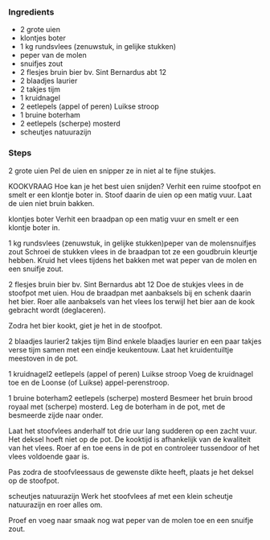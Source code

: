 ### Ingredients
- 2 grote uien
- klontjes boter
- 1 kg rundsvlees (zenuwstuk, in gelijke stukken)
- peper van de molen
- snuifjes zout
- 2 flesjes bruin bier bv. Sint Bernardus abt 12
- 2 blaadjes laurier
- 2 takjes tijm
- 1 kruidnagel
- 2 eetlepels (appel of peren) Luikse stroop
- 1 bruine boterham
- 2 eetlepels (scherpe) mosterd
- scheutjes natuurazijn

### Steps
2 grote uien
Pel de uien en snipper ze in niet al te fijne stukjes.

KOOKVRAAG Hoe kan je het best uien snijden?
Verhit een ruime stoofpot en smelt er een klontje boter in. Stoof daarin de uien op een matig vuur. Laat de uien niet bruin bakken.

klontjes boter
Verhit een braadpan op een matig vuur en smelt er een klontje boter in.

1 kg rundsvlees (zenuwstuk, in gelijke stukken)peper van de molensnuifjes zout
Schroei de stukken vlees in de braadpan tot ze een goudbruin kleurtje hebben. Kruid het vlees tijdens het bakken met wat peper van de molen en een snuifje zout.

2 flesjes bruin bier bv. Sint Bernardus abt 12
Doe de stukjes vlees in de stoofpot met uien. Hou de braadpan met aanbaksels bij en schenk daarin het bier. Roer alle aanbaksels van het vlees los terwijl het bier aan de kook gebracht wordt (deglaceren).

Zodra het bier kookt, giet je het in de stoofpot.

2 blaadjes laurier2 takjes tijm
Bind enkele blaadjes laurier en een paar takjes verse tijm samen met een eindje keukentouw. Laat het kruidentuiltje meestoven in de pot.

1 kruidnagel2 eetlepels (appel of peren) Luikse stroop
Voeg de kruidnagel toe en de Loonse (of Luikse) appel-perenstroop.

1 bruine boterham2 eetlepels (scherpe) mosterd
Besmeer het bruin brood royaal met (scherpe) mosterd. Leg de boterham in de pot, met de besmeerde zijde naar onder.

Laat het stoofvlees anderhalf tot drie uur lang sudderen op een zacht vuur. Het deksel hoeft niet op de pot. De kooktijd is afhankelijk van de kwaliteit van het vlees. Roer af en toe eens in de pot en controleer tussendoor of het vlees voldoende gaar is.

Pas zodra de stoofvleessaus de gewenste dikte heeft, plaats je het deksel op de stoofpot.

scheutjes natuurazijn
Werk het stoofvlees af met een klein scheutje natuurazijn en roer alles om.

Proef en voeg naar smaak nog wat peper van de molen toe en een snuifje zout.
